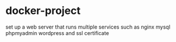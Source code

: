 # docker-project
set up a web server that runs multiple services such as nginx mysql phpmyadmin wordpress and ssl certificate
